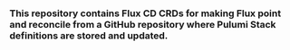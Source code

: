 ### This repository contains Flux CD CRDs for making Flux point and reconcile from a GitHub repository where Pulumi Stack definitions are stored and updated.
